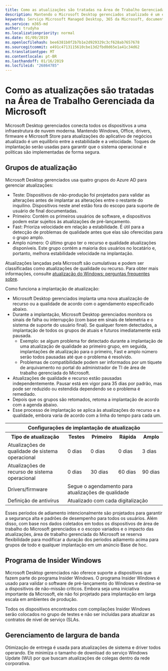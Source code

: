 ```yaml
---
title: Como as atualizações são tratadas na Área de Trabalho Gerenciada da Microsoft
description: Mantendo o Microsoft Desktop gerenciados atualizado é um equilíbrio entre a estabilidade e a velocidade.
keywords: Serviço Microsoft Managed Desktop, 365 da Microsoft, documentação
ms.service: m365-md
author: trudyha
ms.localizationpriority: normal
ms.date: 01/09/2019
ms.openlocfilehash: bee6381b0f2b7b1e2d929329c3cf628ab7657678
ms.sourcegitcommit: e491c4713115610cbe13d2fbd0d65e1a41c34d62
ms.translationtype: MT
ms.contentlocale: pt-BR
ms.lasthandoff: 01/16/2019
ms.locfileid: "26864785"
---
```

# <a name="how-updates-are-handled-in-microsoft-managed-desktop"></a>Como as atualizações são tratadas na Área de Trabalho Gerenciada da Microsoft


<!--This topic is the target for a "Learn more" link in the Admin Portal (aka.ms/update-rings); do not delete.-->

<!--Update management -->

Microsoft Desktop gerenciados conecta todos os dispositivos a uma infraestrutura de nuvem moderna. Mantendo Windows, Office, drivers, firmware e Microsoft Store para atualizações do aplicativo de negócios atualizado é um equilíbrio entre a estabilidade e a velocidade. Toques de implantação serão usadas para garantir que o sistema operacional e políticas são implementadas de forma segura. 

## <a name="update-groups"></a>Grupos de atualização

Microsoft Desktop gerenciados usa quatro grupos do Azure AD para gerenciar atualizações:

- Teste: Dispositivos de não-produção foi projetados para validar as alterações antes de implantar as alterações entre o restante do inquilino. Dispositivos neste anel estão fora do escopo para suporte de usuário de final documentadas. 
- Primeiro: Contém os primeiros usuários de software, e dispositivos podem estar sujeitos às atualizações de pré-lançamento.
- Fast: Prioriza velocidade em relação a estabilidade. É útil para a detecção de problemas de qualidade antes que elas são oferecidas para o grupo amplo. 
- Amplo número: O último grupo ter o recurso e qualidade atualizações disponíveis. Este grupo contém a maioria dos usuários no locatário e, portanto, melhora estabilidade velocidade na implantação.

Atualizações lançadas pela Microsoft são cumulativas e podem ser classificadas como atualizações de qualidade ou recurso. Para obter mais informações, consulte [atualização do Windows: perguntas frequentes sobre](https://support.microsoft.com/help/12373/windows-update-faq). 

Como funciona a implantação de atualização:
- Microsoft Desktop gerenciados implanta uma nova atualização de recurso ou a qualidade de acordo com o agendamento especificado abaixo.
- Durante a implantação, Microsoft Desktop gerenciados monitora os sinais de falha ou interrupção (com base em sinais de telemetria e o sistema de suporte do usuário final). Se qualquer forem detectados, a implantação de todos os grupos de atuais e futuros imediatamente está pausada.
    - Exemplo: se algum problema for detectado durante a implantação de uma atualização de qualidade ao primeiro grupo, em seguida, implantações de atualização para o primeiro, Fast e amplo número serão todos pausadas até que o problema é resolvido.
    - Problemas de compatibilidade podem ser informados por um tíquete de arquivamento no portal do administrador de TI de área de trabalho gerenciada do Microsoft.
- Atualizações de qualidade e recurso estão pausadas independentemente. Pausar está em vigor para 35 dias por padrão, mas pode ser reduzido ou estendida dependendo se o problema é remediado.
- Depois que os grupos são retomados, retoma a implantação de acordo com a agenda abaixo.
- Esse processo de implantação se aplica às atualizações do recurso e a qualidade, embora varia de acordo com a linha do tempo para cada um.

<table>
<tr><th colspan="5">Configurações de implantação de atualização</th></tr>
<tr><th>Tipo de atualização</th><th>Testes</th><th>Primeiro</th><th>Rápida</th><th>Amplo</th></tr>
<tr><td>Atualizações de qualidade de sistema operacional</td><td>0 dias</td><td>0 dias</td><td>0 dias</td><td>3 dias</td></tr>
<tr><td>Atualizações de recurso de sistema operacional</td><td>0 dias</td><td>30 dias</td><td>60 dias</td><td>90 dias</td></tr>
<tr><td>Drivers/firmware</td><td colspan="4">Segue o agendamento para atualizações de qualidade</td></tr>
<tr><td>Definição de antivírus</td><td colspan="4">Atualizado com cada digitalização</td></tr>
</table>

Esses períodos de adiamento intencionalmente são projetados para garantir a segurança alta e padrões de desempenho para todos os usuários. Além disso, com base nos dados coletados em todos os dispositivos de área de trabalho do Microsoft gerenciados e o escopo variados e o impacto das atualizações, área de trabalho gerenciada do Microsoft se reserva flexibilidade para modificar a duração dos períodos adiamento acima para grupos de todo e qualquer implantação em um anúncio Base de hoc.

## <a name="windows-insider-program"></a>Programa de Insider Windows

Microsoft Desktop gerenciados não oferece suporte a dispositivos que fazem parte do programa Insider Windows. O programa Insider Windows é usado para validar o software de pré-lançamento do Windows e destina-se a dispositivos de não-missão críticos. Embora seja uma iniciativa importante da Microsoft, ele não foi projetado para implantação em larga escala em ambientes de produção. 

Todos os dispositivos encontrados com compilações Insider Windows serão colocados no grupo de testes e não ser incluídas para atualizar as contratos de nível de serviço (SLAs.

## <a name="bandwidth-management"></a>Gerenciamento de largura de banda

Otimização de entrega é usada para atualizações de sistema e driver todos operando. Ele minimiza o tamanho de download do serviço Windows Update (WU) por que buscam atualizações de colegas dentro da rede corporativa.


